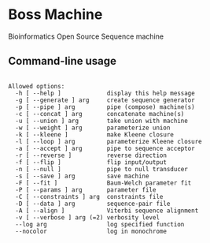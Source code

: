 # Boss Machine
Bioinformatics Open Source Sequence machine


## Command-line usage

<pre><code>
Allowed options:
  -h [ --help ]             display this help message
  -g [ --generate ] arg     create sequence generator
  -p [ --pipe ] arg         pipe (compose) machine(s)
  -c [ --concat ] arg       concatenate machine(s)
  -u [ --union ] arg        take union with machine
  -w [ --weight ] arg       parameterize union
  -k [ --kleene ]           make Kleene closure
  -l [ --loop ] arg         parameterize Kleene closure
  -a [ --accept ] arg       pipe to sequence acceptor
  -r [ --reverse ]          reverse direction
  -f [ --flip ]             flip input/output
  -n [ --null ]             pipe to null transducer
  -s [ --save ] arg         save machine
  -F [ --fit ]              Baum-Welch parameter fit
  -P [ --params ] arg       parameter file
  -C [ --constraints ] arg  constraints file
  -D [ --data ] arg         sequence-pair file
  -A [ --align ]            Viterbi sequence alignment
  -v [ --verbose ] arg (=2) verbosity level
  --log arg                 log specified function
  --nocolor                 log in monochrome

</code></pre>

